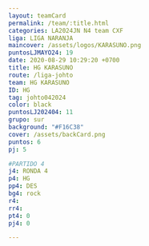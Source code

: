 ```yaml
---
layout: teamCard
permalink: /team/:title.html
categories: LA2024JN N4 team CXF
liga: LIGA NARANJA
maincover: /assets/logos/KARASUNO.png
puntosLJMAYO24: 19
date: 2020-08-29 10:29:20 +0700
title: HG KARASUNO
route: /liga-johto
team: HG KARASUNO
ID: HG 
tag: johto042024
color: black
puntosLJ202404: 11
grupo: sur
background: "#F16C38"
cover: /assets/backCard.png
puntos: 6
pj: 5

#PARTIDO 4
j4: RONDA 4
p4: HG
pp4: DES
bg4: rock 
r4: 
rr4: 
pt4: 0
pj4: 0

---
```

